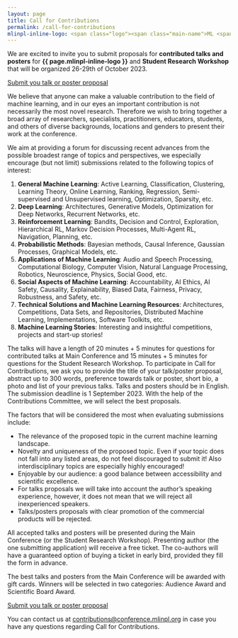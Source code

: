 ```yaml
---
layout: page
title: Call for Contributions
permalink: /call-for-contributions
mlinpl-inline-logo: <span class="logo"><span class="main-name">ML <span class="emph">i</span>n PL</span> <span class="sub-name">Conference 2023</span></span>
---
```


We are excited to invite you to submit proposals for **contributed talks and posters** for **{{ page.mlinpl-inline-logo }}** and **Student Research Workshop** that will be organized 26-29th of October 2023. 

<a href="" class="btn btn-default btn-lg"><i class="fa-solid fa-list"></i> <span class="network-name"> Submit you talk or poster proposal</span></a>

We believe that anyone can make a valuable contribution to the field of machine learning, and in our eyes an important contribution is not necessarily the most novel research. Therefore we wish to bring together a broad array of researchers, specialists, practitioners, educators, students, and others of diverse backgrounds, locations and genders to present their work at the conference. 

We aim at providing a forum for discussing recent advances from the possible broadest range of topics and perspectives, we especially encourage (but not limit) submissions related to the following topics of interest:
1. **General Machine Learning**: Active Learning, Classification, Clustering, Learning Theory, Online Learning, Ranking, Regression, Semi-supervised and Unsupervised learning, Optimization, Sparsity, etc.
2. **Deep Learning**: Architectures, Generative Models, Optimization for Deep Networks, Recurrent Networks, etc.
3. **Reinforcement Learning**: Bandits, Decision and Control, Exploration, Hierarchical RL, Markov Decision Processes, Multi-Agent RL, Navigation, Planning, etc.
4. **Probabilistic Methods**: Bayesian methods, Causal Inference, Gaussian Processes, Graphical Models, etc.
5. **Applications of Machine Learning**: Audio and Speech Processing, Computational Biology, Computer Vision, Natural Language Processing, Robotics, Neuroscience, Physics, Social Good, etc.
6. **Social Aspects of Machine Learning**: Accountability, AI Ethics, AI Safety, Causality, Explainability, Biased Data, Fairness, Privacy, Robustness, and Safety, etc.
7. **Technical Solutions and Machine Learning Resources**: Architectures, Competitions, Data Sets, and Repositories, Distributed Machine Learning, Implementations, Software Toolkits, etc.
8. **Machine Learning Stories**: Interesting and insightful competitions, projects and start-up stories!

The talks will have a length of 20 minutes + 5 minutes for questions for contributed talks at Main Conference and 15 minutes + 5 minutes for questions for the Student Research Workshop. To participate in Call for Contributions, we ask you to provide the title of your talk/poster proposal, abstract up to 300 words, preference towards talk or poster, short bio, a photo and list of your previous talks. Talks and posters should be in English. The submission deadline is 1 September 2023. With the help of the Contributions Committee, we will select the best proposals. 

The factors that will be considered the most when evaluating submissions include:
- The relevance of the proposed topic in the current machine learning landscape.
- Novelty and uniqueness of the proposed topic. Even if your topic does not fall into any listed areas, do not feel discouraged to submit it! Also interdisciplinary topics are especially highly encouraged!
- Enjoyable by our audience: a good balance between accessibility and scientific excellence.
- For talks proposals we will take into account the author’s speaking experience, however, it does not mean that we will reject all inexperienced speakers.
- Talks/posters proposals with clear promotion of the commercial products will be rejected. 

All accepted talks and posters will be presented during the Main Conference (or the Student Research Workshop). Presenting author (the one submitting application) will receive a free ticket. The co-authors will have a guaranteed option of buying a ticket in early bird, provided they fill the form in advance.

The best talks and posters from the Main Conference will be awarded with gift cards. Winners will be selected in two categories: Audience Award and Scientific Board Award.

<a href="" class="btn btn-default btn-lg"><i class="fa-solid fa-list"></i> <span class="network-name"> Submit you talk or poster proposal</span></a>

You can contact us at contributions@conference.mlinpl.org in case you have any questions regarding Call for Contributions.
